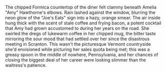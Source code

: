 The chipped Formica countertop of the diner felt clammy beneath Amelia "Amy" Hawthorne's elbows.  Rain lashed against the window, blurring the neon glow of the "Joe's Eats" sign into a hazy, orange smear.  The air inside hung thick with the scent of stale coffee and frying bacon, a potent cocktail that Amy had grown accustomed to during her years on the road.  She swirled the dregs of lukewarm coffee in her chipped mug, the bitter taste mirroring the sour mood that had settled over her since the disastrous meeting in Scranton.  This wasn't the picturesque Vermont countryside she'd envisioned while picturing her sales quota being met; this was a greasy spoon in the middle of nowhere, Pennsylvania, and her chances of closing the biggest deal of her career were looking slimmer than the waitress's patience.
